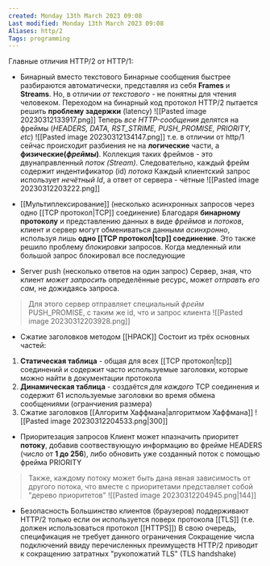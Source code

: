 ```yaml
---
created: Monday 13th March 2023 09:08
Last modified: Monday 13th March 2023 09:08
Aliases: http/2
Tags: programming
---
```


Главные отличия HTTP/2 от HTTP/1:
- Бинарный вместо текстового
Бинарные сообщения быстрее разбираются автоматически, представляя из себя **Frames** и **Streams**.
Но, в отличии *от текстового* - не понятны для чтения человеком.
Переходом на бинарный код протокол HTTP/2 пытается решить **проблему задержки** (latency)
![[Pasted image 20230312133917.png]]
Теперь *все HTTP-сообщения* делятся на фреймы  (*HEADERS, DATA, RST_STRIME, PUSH_PROMISE, PRIORITY, etc*)
![[Pasted image 20230312134147.png]]
т.е. в отличии от http/1 сейчас происходит разбиения не на **логические** части, а **физические(*фреймы*)**.
Коллекция таких фреймов - это двунаправленный *поток (Stream)*. Следовательно, каждый фрейм содержит индентификатор (id) *потока*
Каждый клиентский запрос использует *нечётный Id*, а ответ от сервера - чётные
![[Pasted image 20230312203222.png]]

- [[Мультиплексирование]] (несколько асинхронных запросов через одно [[TCP протокол|TCP]] соединение) 
Благодаря **бинарному протоколу** и представлению данных в виде *фреймов* и *потоков*, клиент и сервер могут обмениваться данными *асинхронно*, используя лишь **одно [[TCP протокол|tcp]] соединение**.
Это также решило проблему *блокировки* запросов. Когда медленный или большой запрос блокировал все последующие

- Server push (несколько ответов на один запрос)
Сервер, зная, что клиент *может запросить* определённые ресурс, может *отправть его сам*, не дожидаясь запроса.
>Для этого сервер отправляет специальный *фрейм* PUSH_PROMISE, c таким же id, что и запрос клиента
![[Pasted image 20230312203928.png]]
- Сжатие заголовков методом [[HPACK]]
Состоит из трёх основных частей:
1. **Статическая таблица** - общая для всех [[TCP протокол|tcp]] соединений и содержит часто используемые заголовки, которые можно найти в документации протокола
2. **Динамическая таблица** - создаётся *для каждого* TCP соединения и содержит 61 используемые заголовки во время обмена сообщениями (огранчиения размера)
3. Сжатие заголовков [[Алгоритм Хаффмана|алгоритмом Хаффмана]]
![[Pasted image 20230312204533.png|300]]

- Приоритезация запросов
Клиент может нпазначить приоритет **потоку**, добавив соотвествующую информацию во фрейме HEADERS (число от **1 до 256**), либо обновить уже созданный поток с помощью фрейма PRIORITY
>Также, каждому потоку может быть дана явная зависимость от другого потока, что вместе с приоритетами представляет собой "дерево приоритетов"
>![[Pasted image 20230312204945.png|144]]

- Безопасность
	Большинство клиентов (браузеров) поддерживают HTTP/2 только если он используется поверх протокола [[TLS]] (т.е. должен использоваться протокол [[HTTPS]])
	В свою очередь, спецификация не требует данного ограничения
	Сокращение числа подключений ввиду перечисленных преимуществ HTTP/2 приводит к сокращению затратных "рукопожатий TLS" (TLS handshake)

